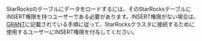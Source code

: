 
StarRocksのテーブルにデータをロードするには、そのStarRocksテーブルにINSERT権限を持つユーザーである必要があります。INSERT権限がない場合は、[GRANT](../../sql-reference/sql-statements/account-management/GRANT.md)に記載されている手順に従って、StarRocksクラスタに接続するために使用するユーザーにINSERT権限を付与してください。
